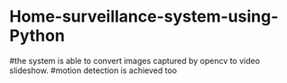 # Home-surveillance-system-using-Python
#the system is able to convert images captured by opencv to video slideshow.
#motion detection is achieved too
